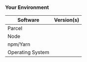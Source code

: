### Your Environment
<!--- Include as many relevant details about the environment you experienced the bug in -->

| Software         | Version(s)
| ---------------- | ----------
| Parcel           |  
| Node             | 
| npm/Yarn         | 
| Operating System | 

<!-- Love parcel? Please consider supporting our collective: 👉 https://opencollective.com/parcel/donate -->
